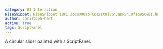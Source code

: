 ```yaml
---
category: UI Interaction
HiseSnippet: HiseSnippet 1881.3ocsX08abTCDe2ztUjvGhJgDR7jIOf1q8506Bs.hnHnMIENfzdhzVJBgP9102cVcW6Sd8ljqn7+LOyKvO68681DRiDmpRWOdlw+lwyL1imnjArjDoxwcymuZIyw887NdkPuX+ETtvY7ANtef2QzDMSQxH83UKoIIrPGW2a7cFBtadSG6u+5adLMhJBXUjbbdojGv9IdLWWQcx29i7nnmPCYOmGWi6G7siCjh8kQxTfma3MzYIM30z4rmRMrsgmi6sNLjqkpi0TMKA77XY3piWHOUjw+K4I7oQLyfQNGCEkQ1Y+E7nvIE1Zhii6MmTY42Hyx+Hui3g7R5UdfOzNAoRh59.2MtLHM5s.Rt0fzMyfzs8NNPwWpqlwfm20ar.aHynvUWGJY75rwG+Ad6KAGB8fX5qYOQgAkR3+ECG1mf+za2s1ZKtHhKXjYoh.MWJHAJFLiWxBfE8iB4TeAb88Im0mrp2V+4VD7KRFPiHmxCmyzj8HEqDMLbBUvhpKwtVAr+ofsDlwXVxTZNKAHK9GN9YOMWlL8SHaCkqWr8WS9pg8KHsfwmuP2jVB8D1XwDECJEyLpbBZTj7z8wemh3mDL016GwwW8Ieu7DDI+YjCTz4y4h4aWJCSPw1jYi9mXTk.BoUoL6rmW2PxL7AgTMcvxZ1elmaBUuvuC1MlMBmz+rLUCGtegC2edOKaElNgb+6SzK3ID7O8BFIQSUZhhFxohRdNgpxl3YylkX2E1YvC2sb5F7QUAOeALdAhe.iCGLpFm4L7KF+Mlbzfgj6AcMjbmFx0gpALOBwVjjTEirRlRr6BVHuD9fOsjQiwj6sFDDAWag6og5la7PYY99Y+WxfSWv0rdcu1X+6T6hwEBrgFvUP20z1LTf4vnH9xDl+uMbvmeGKLvNg0T860mbADevUh3ueAvBwbAoQHNvhMgTESi3ugEBGcTJi3yQFFMIaVEULmY1lC4ylwTHFhLC4CX4FLXTuFaQwPt8HEXveaLd6dM2Eiom0jE5YsYoBNuzhl8H9E7aI32Ca9P08H2m3azW1ntszfFVJSDlGilYCFZAoJqQYM8F.AbWF3du5ww2MO1qNs6zF2cim3xfQyZ+FlRl6yCQjRBgRPZ2J.NZVcN4LKeHHuTI0Q0QHDF0NOyujX+1HEIRWfq4QggEJGo+HwxLXN+Dl.jXTBENKtNAXvnJjoKJ7c9CIXymryclLtWmIPnH6iTA9+V8jy9j0FYiRq952aB99UlZMKnqLP30CXSgW7BrTagJA6TRLSuPhP.lNUIxKbgHDD3OUlJBSp7CARDUDXpng8gFQElxFOx3e1qgIinyGa0geqbvK.SY62E9e+z7rMqm2FaRmhy.HZIgdhjGRNkwUFjavKNPnWMGhQU1B50vS+Rb1mzBPsJZliuy69zfij.YEGQUcb.CQI51GIvmkQG0OgtYgUXrhmbq2bjn0dyB9KSFiMKGwJeCQprrPbikh5BsJKT4nOecLAmz7KAPMqHFxQbHtgHIMA9ZLjNWJvsILJAYuKWJU5FZvDXXl7fBA2iTsruBog2ajshQEwec2FJ3xwSBSjv07S35U4dron7bHAUHpbh1B0chpiqINNCd3PSkyV0fQUzVEt6cIHrYc5ZVcCmv8au5uM1rIeM+3nHy8xQsHS1PUQJq81acXwNsH9vVdzxleWAP2sCSneauP+1GV06xMhwygRY0Blsa4IEoyfr0ZRZHGhRKg8mtVbcSarYnagqag8T5xfg03wpxjBUVrXsrk0rmpMln7qLg6FVTEsKNSw8zwAbJlky9kWQjRlhsuY1Fz5SllpMGLGkMsTDspKcgyaXnbLt1TsJC4UhHxLpZzXlpF0Y4vDWvuaWPNxFGGyPVslEsx+J5DrXM2z0J974LUR9QEBsRFUhhtW3.6NTX6U67V0rZTFN6bp7pw6t04nSH.jWjfVM+ZxVXcSz1P97luLVMh5Wq2nsq9d69jcdH5qZGzVUYyTRwSkZ1yD9lVm1bK.j1SMaVmyselkGwTcNsoqY0kInuHMdpIfvFyVxHZqrYup25p0qZPVKN0XTJFK35msjkO9IxnPSOnluWuyVm7djL83liPvp11g666UyI6vCMO.Qka0wZ.0eOAmWL9.TsoPUPqUsSBZGvNAWYIq44M8Nfk7Zsbok23kRgACtadkV3ybb8b+ardqLe7Q3CaSoP7aMIGIYsjVmR8FRMzcyo2reTG2Ow6h5G0oUanlE2pk0eafOz6HYnordympv7lL4SfXhFuOf4M.LGYrp9a17V79ECuz2u3pBwa6MgqCVzMF2nCLh85+OvX9q979dGh1uBzU.7ldO4UW2m34+X4yZ+eNN+TwMQXOMM9XbS6.l4bFDGlX1u2vjwjMdnYrwCfy5CsC9G7KexQEAGlIGULoSLMPI+i7hml2U5crT.lD1mQaSuiLiIiVO4JFgc+QPPSUslf6bcE7yutB9fqqfO75J3WbcE7KutB9U+2BZpJ7nTsLNKsww4nIGZKF55dnsrgMZ04egPtVh.
author: christoph-hart
active: true
tags: ScriptPanel
---
```

A circular slider painted with a ScriptPanel.